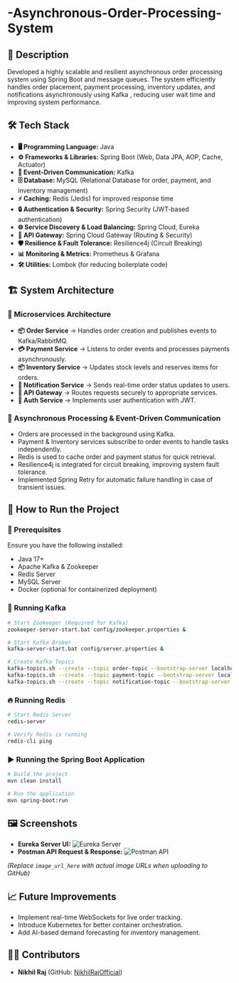 # -Asynchronous-Order-Processing-System

## 📌 Description
Developed a highly scalable and resilient asynchronous order processing system using Spring Boot and message queues. The system efficiently handles order placement, payment processing, inventory updates, and notifications asynchronously using Kafka , reducing user wait time and improving system performance.

## 🛠 Tech Stack
- **🖥 Programming Language:** Java
- **⚙ Frameworks & Libraries:** Spring Boot (Web, Data JPA, AOP, Cache, Actuator)
- **📩 Event-Driven Communication:** Kafka
- **🗄 Database:** MySQL (Relational Database for order, payment, and inventory management)
- **⚡ Caching:** Redis (Jedis) for improved response time
- **🔒 Authentication & Security:** Spring Security (JWT-based authentication)
- **🌐 Service Discovery & Load Balancing:** Spring Cloud, Eureka
- **🚪 API Gateway:** Spring Cloud Gateway (Routing & Security)
- **🛡 Resilience & Fault Tolerance:** Resilience4j (Circuit Breaking)
- **📊 Monitoring & Metrics:** Prometheus & Grafana
- **🛠 Utilities:** Lombok (for reducing boilerplate code)

## 🏗 System Architecture

### 🏢 Microservices Architecture
- **📦 Order Service** → Handles order creation and publishes events to Kafka/RabbitMQ.
- **💳 Payment Service** → Listens to order events and processes payments asynchronously.
- **📦 Inventory Service** → Updates stock levels and reserves items for orders.
- **📨 Notification Service** → Sends real-time order status updates to users.
- **🚪 API Gateway** → Routes requests securely to appropriate services.
- **🔐 Auth Service** → Implements user authentication with JWT.

### 🔄 Asynchronous Processing & Event-Driven Communication
- Orders are processed in the background using Kafka.
- Payment & Inventory services subscribe to order events to handle tasks independently.
- Redis is used to cache order and payment status for quick retrieval.
- Resilience4j is integrated for circuit breaking, improving system fault tolerance.
- Implemented Spring Retry for automatic failure handling in case of transient issues.

## 🚀 How to Run the Project

### 📌 Prerequisites
Ensure you have the following installed:
- Java 17+
- Apache Kafka & Zookeeper
- Redis Server
- MySQL Server
- Docker (optional for containerized deployment)

### 🏁 Running Kafka
```sh
# Start Zookeeper (Required for Kafka)
zookeeper-server-start.bat config/zookeeper.properties &

# Start Kafka Broker
kafka-server-start.bat config/server.properties &

# Create Kafka Topics
kafka-topics.sh --create --topic order-topic --bootstrap-server localhost:9092 --replication-factor 1 --partitions 3
kafka-topics.sh --create --topic payment-topic --bootstrap-server localhost:9092 --replication-factor 1 --partitions 3
kafka-topics.sh --create --topic notification-topic --bootstrap-server localhost:9092 --replication-factor 1 --partitions 3
```

### 🔥 Running Redis
```sh
# Start Redis Server
redis-server

# Verify Redis is running
redis-cli ping
```


### ▶ Running the Spring Boot Application
```sh
# Build the project
mvn clean install

# Run the application
mvn spring-boot:run
```

## 🖼 Screenshots
- **Eureka Server UI:** ![Eureka Server]([image_url_here](https://github.com/NikhilRajOfficial/-Asynchronous-Order-Processing-System/blob/f296b1e02046990193b596236b610cc8b07cfb31/Screenshot%202025-02-14%20183643.png))
- **Postman API Request & Response:** ![Postman API]([image_url_here](https://github.com/NikhilRajOfficial/-Asynchronous-Order-Processing-System/blob/b1c3b378bd086f4b2159068e026e2faf22d68899/Screenshot%202025-02-15%20000402.png))

_(Replace `image_url_here` with actual image URLs when uploading to GitHub)_

## 📈 Future Improvements
- Implement real-time WebSockets for live order tracking.
- Introduce Kubernetes for better container orchestration.
- Add AI-based demand forecasting for inventory management.

## 👨‍💻 Contributors
- **Nikhil Raj** (GitHub: [NikhilRajOfficial](https://github.com/NikhilRajOfficial))




